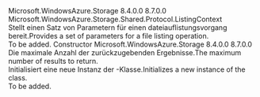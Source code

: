 <Type Name="FileListingContext" FullName="Microsoft.WindowsAzure.Storage.File.Protocol.FileListingContext">
  <TypeSignature Language="C#" Value="public sealed class FileListingContext : Microsoft.WindowsAzure.Storage.Shared.Protocol.ListingContext" />
  <TypeSignature Language="ILAsm" Value=".class public auto ansi sealed beforefieldinit FileListingContext extends Microsoft.WindowsAzure.Storage.Shared.Protocol.ListingContext" />
  <TypeSignature Language="DocId" Value="T:Microsoft.WindowsAzure.Storage.File.Protocol.FileListingContext" />
  <TypeSignature Language="VB.NET" Value="Public NotInheritable Class FileListingContext&#xA;Inherits ListingContext" />
  <TypeSignature Language="F#" Value="type FileListingContext = class&#xA;    inherit ListingContext" />
  <AssemblyInfo>
    <AssemblyName>Microsoft.WindowsAzure.Storage</AssemblyName>
    <AssemblyVersion>8.4.0.0</AssemblyVersion>
    <AssemblyVersion>8.7.0.0</AssemblyVersion>
  </AssemblyInfo>
  <Base>
    <BaseTypeName>Microsoft.WindowsAzure.Storage.Shared.Protocol.ListingContext</BaseTypeName>
  </Base>
  <Interfaces />
  <Docs>
    <summary>
            <span data-ttu-id="b61a9-101">Stellt einen Satz von Parametern für einen dateiauflistungsvorgang bereit.</span><span class="sxs-lookup"><span data-stu-id="b61a9-101">Provides a set of parameters for a file listing operation.</span></span>
            </summary>
    <remarks>To be added.</remarks>
  </Docs>
  <Members>
    <Member MemberName=".ctor">
      <MemberSignature Language="C#" Value="public FileListingContext (Nullable&lt;int&gt; maxResults);" />
      <MemberSignature Language="ILAsm" Value=".method public hidebysig specialname rtspecialname instance void .ctor(valuetype System.Nullable`1&lt;int32&gt; maxResults) cil managed" />
      <MemberSignature Language="DocId" Value="M:Microsoft.WindowsAzure.Storage.File.Protocol.FileListingContext.#ctor(System.Nullable{System.Int32})" />
      <MemberSignature Language="VB.NET" Value="Public Sub New (maxResults As Nullable(Of Integer))" />
      <MemberSignature Language="F#" Value="new Microsoft.WindowsAzure.Storage.File.Protocol.FileListingContext : Nullable&lt;int&gt; -&gt; Microsoft.WindowsAzure.Storage.File.Protocol.FileListingContext" Usage="new Microsoft.WindowsAzure.Storage.File.Protocol.FileListingContext maxResults" />
      <MemberType>Constructor</MemberType>
      <AssemblyInfo>
        <AssemblyName>Microsoft.WindowsAzure.Storage</AssemblyName>
        <AssemblyVersion>8.4.0.0</AssemblyVersion>
        <AssemblyVersion>8.7.0.0</AssemblyVersion>
      </AssemblyInfo>
      <Parameters>
        <Parameter Name="maxResults" Type="System.Nullable&lt;System.Int32&gt;" />
      </Parameters>
      <Docs>
        <param name="maxResults"><span data-ttu-id="b61a9-102">Die maximale Anzahl der zurückzugebenden Ergebnisse.</span><span class="sxs-lookup"><span data-stu-id="b61a9-102">The maximum number of results to return.</span></span></param>
        <summary>
            <span data-ttu-id="b61a9-103">Initialisiert eine neue Instanz der <see cref="T:Microsoft.WindowsAzure.Storage.File.Protocol.FileListingContext" />-Klasse.</span><span class="sxs-lookup"><span data-stu-id="b61a9-103">Initializes a new instance of the <see cref="T:Microsoft.WindowsAzure.Storage.File.Protocol.FileListingContext" /> class.</span></span>
            </summary>
        <remarks>To be added.</remarks>
      </Docs>
    </Member>
  </Members>
</Type>